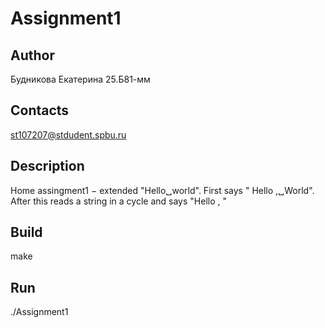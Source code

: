 # Assignment1
## Author
Будникова Екатерина 25.Б81-мм
## Contacts
st107207@stdudent.spbu.ru
## Description
Home assingment1 − extended "Hello␣world". First says " Hello ,␣World". After this reads a string in a cycle and says "Hello , <string>"
## Build
make
## Run
./Assignment1